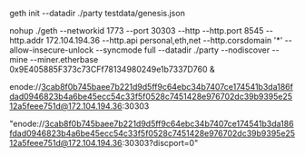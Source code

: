 geth init --datadir ./party testdata/genesis.json 


nohup ./geth --networkid 1773  --port 30303 --http --http.port 8545 --http.addr 172.104.194.36 --http.api personal,eth,net --http.corsdomain '*' --allow-insecure-unlock  --syncmode full  --datadir ./party --nodiscover --mine --miner.etherbase 0x9E405885F373c73CFf78134980249e1b7337D760 &


enode://3cab8f0b745baee7b221d9d5ff9c64ebc34b7407ce174541b3da186fdad0946823b4a6be45ecc54c33f5f0528c7451428e976702dc39b9395e2512a5feee751d@172.104.194.36:30303

"enode://3cab8f0b745baee7b221d9d5ff9c64ebc34b7407ce174541b3da186fdad0946823b4a6be45ecc54c33f5f0528c7451428e976702dc39b9395e2512a5feee751d@172.104.194.36:30303?discport=0"